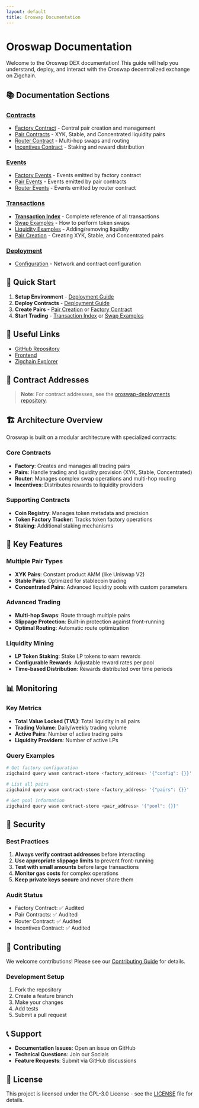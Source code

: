 ```yaml
---
layout: default
title: Oroswap Documentation
---
```


# Oroswap Documentation

Welcome to the Oroswap DEX documentation! This guide will help you understand, deploy, and interact with the Oroswap decentralized exchange on Zigchain.

## 📚 Documentation Sections

### [Contracts](./contracts/)

- [Factory Contract](./contracts/factory.md) - Central pair creation and management
- [Pair Contracts](./contracts/pairs.md) - XYK, Stable, and Concentrated liquidity pairs
- [Router Contract](./contracts/router.md) - Multi-hop swaps and routing
- [Incentives Contract](./contracts/incentives.md) - Staking and reward distribution

### [Events](./events/)

- [Factory Events](./events/factory-events.md) - Events emitted by factory contract
- [Pair Events](./events/pair-events.md) - Events emitted by pair contracts
- [Router Events](./events/router-events.md) - Events emitted by router contract

### [Transactions](./transactions/)

- **[Transaction Index](./transactions/)** - Complete reference of all transactions
- [Swap Examples](./transactions/swap-examples.md) - How to perform token swaps
- [Liquidity Examples](./transactions/liquidity-examples.md) - Adding/removing liquidity
- [Pair Creation](./transactions/pair-create.md) - Creating XYK, Stable, and Concentrated pairs

### [Deployment](./deployment/)

- [Configuration](./configuration.md) - Network and contract configuration

## 🚀 Quick Start

1. **Setup Environment** - [Deployment Guide](./deployment/)
2. **Deploy Contracts** - [Deployment Guide](./deployment/)
3. **Create Pairs** - [Pair Creation](./transactions/pair-create.md) or [Factory Contract](./contracts/factory.md)
4. **Start Trading** - [Transaction Index](./transactions/) or [Swap Examples](./transactions/swap-examples.md)

## 🔗 Useful Links

- [GitHub Repository](https://github.com/oroswap/oroswap-core)
- [Frontend](https://oroswap.org/)
- [Zigchain Explorer](https://explorer.zigchain.com/)

## 📖 Contract Addresses

> **Note**: For contract addresses, see the [oroswap-deployments repository](https://github.com/oroswap/oroswap-deployments).

## 🏗️ Architecture Overview

Oroswap is built on a modular architecture with specialized contracts:

### Core Contracts

- **Factory**: Creates and manages all trading pairs
- **Pairs**: Handle trading and liquidity provision (XYK, Stable, Concentrated)
- **Router**: Manages complex swap operations and multi-hop routing
- **Incentives**: Distributes rewards to liquidity providers

### Supporting Contracts

- **Coin Registry**: Manages token metadata and precision
- **Token Factory Tracker**: Tracks token factory operations
- **Staking**: Additional staking mechanisms

## 🎯 Key Features

### Multiple Pair Types

- **XYK Pairs**: Constant product AMM (like Uniswap V2)
- **Stable Pairs**: Optimized for stablecoin trading
- **Concentrated Pairs**: Advanced liquidity pools with custom parameters

### Advanced Trading

- **Multi-hop Swaps**: Route through multiple pairs
- **Slippage Protection**: Built-in protection against front-running
- **Optimal Routing**: Automatic route optimization

### Liquidity Mining

- **LP Token Staking**: Stake LP tokens to earn rewards
- **Configurable Rewards**: Adjustable reward rates per pool
- **Time-based Distribution**: Rewards distributed over time periods

## 📊 Monitoring

### Key Metrics

- **Total Value Locked (TVL)**: Total liquidity in all pairs
- **Trading Volume**: Daily/weekly trading volume
- **Active Pairs**: Number of active trading pairs
- **Liquidity Providers**: Number of active LPs

### Query Examples

```bash
# Get factory configuration
zigchaind query wasm contract-store <factory_address> '{"config": {}}'

# List all pairs
zigchaind query wasm contract-store <factory_address> '{"pairs": {}}'

# Get pool information
zigchaind query wasm contract-store <pair_address> '{"pool": {}}'
```
## 🚨 Security

### Best Practices

1. **Always verify contract addresses** before interacting
2. **Use appropriate slippage limits** to prevent front-running
3. **Test with small amounts** before large transactions
4. **Monitor gas costs** for complex operations
5. **Keep private keys secure** and never share them

### Audit Status

- Factory Contract: ✅ Audited
- Pair Contracts: ✅ Audited
- Router Contract: ✅ Audited
- Incentives Contract: ✅ Audited

## 🤝 Contributing

We welcome contributions! Please see our [Contributing Guide](https://github.com/oroswap/oroswap-core/blob/main/CONTRIBUTING.md) for details.

### Development Setup

1. Fork the repository
2. Create a feature branch
3. Make your changes
4. Add tests
5. Submit a pull request

## 📞 Support

- **Documentation Issues**: Open an issue on GitHub
- **Technical Questions**: Join our Socials
- **Feature Requests**: Submit via GitHub discussions

## 📄 License

This project is licensed under the GPL-3.0 License - see the [LICENSE](https://github.com/oroswap/oroswap-core/blob/main/LICENSE) file for details.
